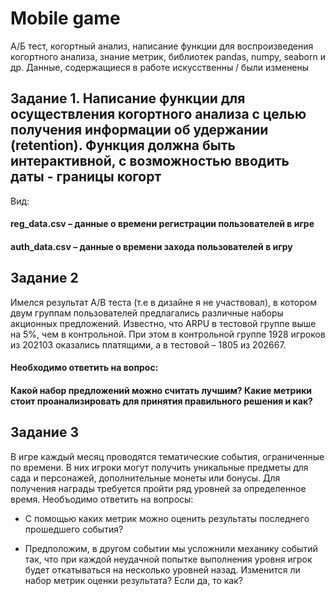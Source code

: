 # Mobile game
А/Б тест, когортный анализ, написание функции для воспроизведения когортного анализа, знание метрик, библиотек pandas, numpy, seaborn и др.
Данные, содержащиеся в работе искусственны / были изменены

 
## Задание 1. Написание функции для осуществления когортного анализа с целью получения информации об удержании (retention). Функция должна быть интерактивной, с возможностью вводить даты - границы когорт

Вид:
#### reg_data.csv – данные о времени регистрации пользователей в игре

#### auth_data.csv – данные о времени захода пользователей в игру

## Задание 2

Имелся результат A/B теста (т.е в дизайне я не участвовал), в котором двум группам пользователей предлагались различные наборы акционных предложений. Известно, что ARPU в тестовой группе выше на 5%, чем в контрольной. При этом в контрольной группе 1928 игроков из 202103 оказались платящими, а в тестовой – 1805 из 202667.

#### Необходимо ответить на вопрос:
#### Какой набор предложений можно считать лучшим? Какие метрики стоит проанализировать для принятия правильного решения и как?

## Задание 3
В игре каждый месяц проводятся тематические события, ограниченные по времени. В них игроки могут получить уникальные предметы для сада и персонажей, дополнительные монеты или бонусы. Для получения награды требуется пройти ряд уровней за определенное время. 
Необъодимо ответить на вопросы:

- С помощью каких метрик можно оценить результаты последнего прошедшего события?

- Предположим, в другом событии мы усложнили механику событий так, что при каждой неудачной попытке выполнения уровня игрок будет откатываться на несколько уровней назад. Изменится ли набор метрик оценки результата? Если да, то как?
